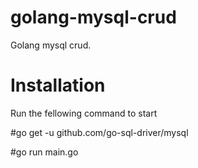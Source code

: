 # golang-mysql-crud
Golang mysql crud.

# Installation
Run the fellowing command to start

#go get -u github.com/go-sql-driver/mysql

#go run main.go
